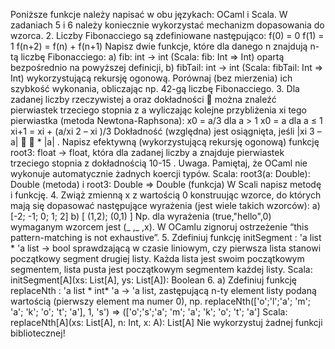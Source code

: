 Poniższe funkcje należy napisać w obu językach: OCaml i Scala. W zadaniach 5 i 6
należy koniecznie wykorzystać mechanizm dopasowania do wzorca.
2. Liczby Fibonacciego są zdefiniowane następująco:
 f(0) = 0
 f(1) = 1
 f(n+2) = f(n) + f(n+1)
 Napisz dwie funkcje, które dla danego n znajdują n-tą liczbę Fibonacciego:
a) fib: int -> int (Scala: fib: Int => Int) opartą bezpośrednio na powyższej definicji,
b) fibTail: int -> int (Scala: fibTail: Int => Int) wykorzystującą rekursję ogonową.
 Porównaj (bez mierzenia) ich szybkość wykonania, obliczając np. 42-gą liczbę
 Fibonacciego.
3. Dla zadanej liczby rzeczywistej a oraz dokładności  można znaleźć pierwiastek
 trzeciego stopnia z a wyliczając kolejne przybliżenia xi tego pierwiastka
 (metoda Newtona-Raphsona):
 x0 = a/3 dla a > 1
 x0 = a dla a ≤ 1
 xi+1 = xi + (a/xi
2
– xi )/3
 Dokładność (względna) jest osiągnięta, jeśli |xi
3
– a|   * |a| .
 Napisz efektywną (wykorzystującą rekursję ogonową) funkcję root3: float -> float, która dla
 zadanej liczby a znajduje pierwiastek trzeciego stopnia z dokładnością 10-15
.
 Uwaga. Pamiętaj, że OCaml nie wykonuje automatycznie żadnych koercji typów.
 Scala: root3(a: Double): Double (metoda) i root3: Double => Double (funkcja)
 W Scali napisz metodę i funkcję.
4. Zwiąż zmienną x z wartością 0 konstruując wzorce, do których mają się dopasować
 następujące wyrażenia (jest wiele takich wzorców):
 a) [-2; -1; 0; 1; 2] b) [ (1,2); (0,1) ]
 Np. dla wyrażenia (true,"hello",0) wymaganym wzorcem jest (_ ,_ ,x).
 W OCamlu zignoruj ostrzeżenie “this pattern-matching is not exhaustive”.
5. Zdefiniuj funkcję initSegment : 'a list * 'a list -> bool sprawdzającą w czasie liniowym, czy
 pierwsza lista stanowi początkowy segment drugiej listy. Każda lista jest swoim
 początkowym segmentem, lista pusta jest początkowym segmentem każdej listy.
 Scala: initSegment[A](xs: List[A], ys: List[A]): Boolean
6. a) Zdefiniuj funkcję replaceNth : 'a list * int* 'a -> 'a list, zastępującą n-ty element listy
 podaną wartością (pierwszy element ma numer 0), np.
replaceNth(['o';'l';'a'; 'm'; 'a'; 'k'; 'o'; 't'; 'a'], 1, 's') => (['o';'s';'a'; 'm'; 'a'; 'k'; 'o'; 't'; 'a']
 Scala: replaceNth[A](xs: List[A], n: Int, x: A): List[A]
 Nie wykorzystuj żadnej funkcji bibliotecznej!
